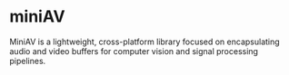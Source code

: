 # miniAV
MiniAV is a lightweight, cross-platform library focused on encapsulating audio and video buffers for computer vision and signal processing pipelines.

